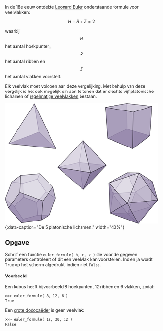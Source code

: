 In de 18e eeuw ontdekte <a href="https://nl.wikipedia.org/wiki/Leonhard_Euler" target="_blank">Leonard Euler</a> onderstaande formule voor veelvlakken:

$$
    H - R + Z = 2
$$

waarbij $$H$$ het aantal hoekpunten, $$R$$ het aantal ribben en $$Z$$ het aantal vlakken voorstelt.

Elk veelvlak moet voldoen aan deze vergelijking. Met behulp van deze vergelijk is het ook mogelijk om aan te tonen dat er slechts vijf platonische lichamen of <a href="https://nl.wikipedia.org/wiki/Regelmatig_veelvlak" target="_blank">regelmatige veelvlakken</a> bestaan.

![De 5 platonische lichamen.](media/platonic.png "Foto door Drummyfish op Wikimedia."){:data-caption="De 5 platonische lichamen." width="40%"}


## Opgave
Schrijf een functie `euler_formule( h, r, z )` die voor de gegeven parameters controleert of dit een veelvlak kan voorstellen. Indien ja wordt `True` op het scherm afgedrukt, indien niet `False`.

#### Voorbeeld
Een kubus heeft bijvoorbeeld 8 hoekpunten, 12 ribben en 6 vlakken, zodat:
```
>>> euler_formule( 8, 12, 6 )
True
```
Een <a href="https://nl.wikipedia.org/wiki/Grote_dodeca%C3%ABder" target="_blank">grote dodocaëder</a> is geen veelvlak:
```
>>> euler_formule( 12, 30, 12 )
False
```